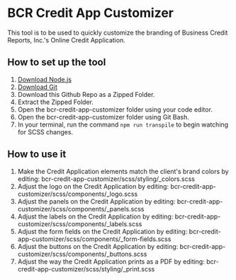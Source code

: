 # BCR Credit App Customizer
This tool is to be used to quickly customize the branding of Business Credit Reports, Inc.'s Online Credit Application.

## How to set up the tool
1. [Download Node.js](https://nodejs.org/en/)
2. [Download Git](https://git-scm.com/downloads)
3. Download this Github Repo as a Zipped Folder.
4. Extract the Zipped Folder.
5. Open the bcr-credit-app-customizer folder using your code editor.
6. Open the bcr-credit-app-customizer folder using Git Bash.
7. In your terminal, run the command `npm run transpile` to begin watching for SCSS changes.

## How to use it
1. Make the Credit Application elements match the client's brand colors by editing:
bcr-credit-app-customizer/scss/styling/_colors.scss
2. Adjust the logo on the Credit Application by editing:
bcr-credit-app-customizer/scss/components/_logo.scss
3. Adjust the panels on the Credit Application by editing:
bcr-credit-app-customizer/scss/components/_panels.scss
4. Adjust the labels on the Credit Application by editing:
bcr-credit-app-customizer/scss/components/_labels.scss
5. Adjust the form fields on the Credit Application by editing:
bcr-credit-app-customizer/scss/components/_form-fields.scss
6. Adjust the buttons on the Credit Application by editing:
bcr-credit-app-customizer/scss/components/_buttons.scss
7. Adjust the way the Credit Application prints as a PDF by editing:
bcr-credit-app-customizer/scss/styling/_print.scss